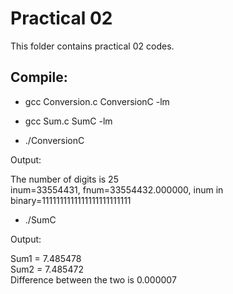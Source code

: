 # Practical 02

This folder contains practical 02 codes.

## Compile:

* gcc Conversion.c ConversionC -lm
* gcc Sum.c SumC -lm

* ./ConversionC

Output:

The number of digits is 25 <br>
inum=33554431,  fnum=33554432.000000, inum in binary=1111111111111111111111111

* ./SumC

Output:

 Sum1 = 7.485478 <br>
 Sum2 = 7.485472 <br>
 Difference between the two is 0.000007 <br>

